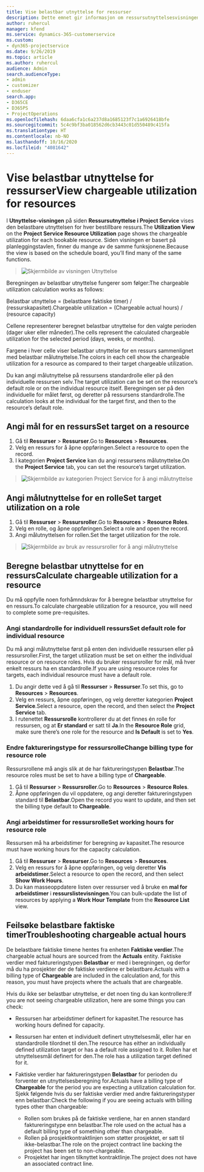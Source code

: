 ```yaml
---
title: Vise belastbar utnyttelse for ressurser
description: Dette emnet gir informasjon om ressursutnyttelsesvisningen.
author: ruhercul
manager: kfend
ms.service: dynamics-365-customerservice
ms.custom:
- dyn365-projectservice
ms.date: 9/26/2019
ms.topic: article
ms.author: ruhercul
audience: Admin
search.audienceType:
- admin
- customizer
- enduser
search.app:
- D365CE
- D365PS
- ProjectOperations
ms.openlocfilehash: 6daa6cfa1c6a237d8a1685123f7c1a6926418bfe
ms.sourcegitcommit: 5c4c9bf3ba018562d6cb3443c01d550489c415fa
ms.translationtype: HT
ms.contentlocale: nb-NO
ms.lasthandoff: 10/16/2020
ms.locfileid: "4081642"
---
```

# <a name="view-chargeable-utilization-for-resources"></a><span data-ttu-id="ea145-103">Vise belastbar utnyttelse for ressurser</span><span class="sxs-lookup"><span data-stu-id="ea145-103">View chargeable utilization for resources</span></span>
 
<span data-ttu-id="ea145-104">I **Utnyttelse-visningen** på siden **Ressursutnyttelse i Project Service** vises den belastbare utnyttelsen for hver bestillbare ressurs.</span><span class="sxs-lookup"><span data-stu-id="ea145-104">The **Utilization View** on the **Project Service Resource Utilization** page shows the chargeable utilization for each bookable resource.</span></span> <span data-ttu-id="ea145-105">Siden visningen er basert på planleggingstavlen, finner du mange av de samme funksjonene.</span><span class="sxs-lookup"><span data-stu-id="ea145-105">Because the view is based on the schedule board, you’ll find many of the same functions.</span></span>

> ![Skjermbilde av visningen Utnyttelse](media/FAQ-utilization-1.png)
 

<span data-ttu-id="ea145-107">Beregningen av belastbar utnyttelse fungerer som følger:</span><span class="sxs-lookup"><span data-stu-id="ea145-107">The chargeable utilization calculation works as follows:</span></span>

   <span data-ttu-id="ea145-108">Belastbar utnyttelse = (belastbare faktiske timer) / (ressurskapasitet).</span><span class="sxs-lookup"><span data-stu-id="ea145-108">Chargeable utilization = (Chargeable actual hours) / (resource capacity)</span></span>

<span data-ttu-id="ea145-109">Cellene representerer beregnet belastbar utnyttelse for den valgte perioden (dager uker eller måneder).</span><span class="sxs-lookup"><span data-stu-id="ea145-109">The cells represent the calculated chargeable utilization for the selected period (days, weeks, or months).</span></span>

<span data-ttu-id="ea145-110">Fargene i hver celle viser belastbar utnyttelse for en ressurs sammenlignet med belastbar målutnyttelse.</span><span class="sxs-lookup"><span data-stu-id="ea145-110">The colors in each cell show the chargeable utilization for a resource as compared to their target chargeable utilization.</span></span> 

<span data-ttu-id="ea145-111">Du kan angi målutnyttelse på ressursens standardrolle eller på den individuelle ressursen selv.</span><span class="sxs-lookup"><span data-stu-id="ea145-111">The target utilization can be set on the resource’s default role or on the individual resource itself.</span></span> <span data-ttu-id="ea145-112">Beregningen ser på den individuelle for målet først, og deretter på ressursens standardrolle.</span><span class="sxs-lookup"><span data-stu-id="ea145-112">The calculation looks at the individual for the target first, and then to the resource’s default role.</span></span>

## <a name="set-target-on-a-resource"></a><span data-ttu-id="ea145-113">Angi mål for en ressurs</span><span class="sxs-lookup"><span data-stu-id="ea145-113">Set target on a resource</span></span>

1. <span data-ttu-id="ea145-114">Gå til **Ressurser** \> **Ressurser**.</span><span class="sxs-lookup"><span data-stu-id="ea145-114">Go to **Resources** \> **Resources**.</span></span> 
2. <span data-ttu-id="ea145-115">Velg en ressurs for å åpne oppføringen.</span><span class="sxs-lookup"><span data-stu-id="ea145-115">Select a resource to open the record.</span></span> 
3. <span data-ttu-id="ea145-116">I kategorien **Project Service** kan du angi ressursens målutnyttelse.</span><span class="sxs-lookup"><span data-stu-id="ea145-116">On the **Project Service** tab, you can set the resource’s target utilization.</span></span>

> ![Skjermbilde av kategorien Project Service for å angi målutnyttelse](media/FAQ-utilization-2.png)
 
## <a name="set-target-utilization-on-a-role"></a><span data-ttu-id="ea145-118">Angi målutnyttelse for en rolle</span><span class="sxs-lookup"><span data-stu-id="ea145-118">Set target utilization on a role</span></span>

1. <span data-ttu-id="ea145-119">Gå til **Ressurser** \> **Ressursroller**.</span><span class="sxs-lookup"><span data-stu-id="ea145-119">Go to **Resources** \> **Resource Roles**.</span></span> 
2. <span data-ttu-id="ea145-120">Velg en rolle, og åpne oppføringen.</span><span class="sxs-lookup"><span data-stu-id="ea145-120">Select a role and open the record.</span></span> 
3. <span data-ttu-id="ea145-121">Angi målutnyttelsen for rollen.</span><span class="sxs-lookup"><span data-stu-id="ea145-121">Set the target utilization for the role.</span></span>

> ![Skjermbilde av bruk av ressursroller for å angi målutnyttelse](media/FAQ-utilization-3.png)
 
## <a name="calculate-chargeable-utilization-for-a-resource"></a><span data-ttu-id="ea145-123">Beregne belastbar utnyttelse for en ressurs</span><span class="sxs-lookup"><span data-stu-id="ea145-123">Calculate chargeable utilization for a resource</span></span>

<span data-ttu-id="ea145-124">Du må oppfylle noen forhåmndskrav for å beregne belastbar utnyttelse for en ressurs.</span><span class="sxs-lookup"><span data-stu-id="ea145-124">To calculate chargeable utilization for a resource, you will need to complete some pre-requisites.</span></span> 

### <a name="set-default-role-for-individual-resource"></a><span data-ttu-id="ea145-125">Angi standardrolle for individuell ressurs</span><span class="sxs-lookup"><span data-stu-id="ea145-125">Set default role for individual resource</span></span>

<span data-ttu-id="ea145-126">Du må angi målutnyttelse først på enten den individuelle ressursen eller på ressursroller.</span><span class="sxs-lookup"><span data-stu-id="ea145-126">First, the target utilization must be set on either the individual resource or on resource roles.</span></span> <span data-ttu-id="ea145-127">Hvis du bruker ressursroller for mål, må hver enkelt ressurs ha en standardrolle.</span><span class="sxs-lookup"><span data-stu-id="ea145-127">If you are using resource roles for targets, each individual resource must have a default role.</span></span> 

1. <span data-ttu-id="ea145-128">Du angir dette ved å gå til **Ressurser** \> **Ressurser**.</span><span class="sxs-lookup"><span data-stu-id="ea145-128">To set this, go to **Resources** \> **Resources**.</span></span> 
2. <span data-ttu-id="ea145-129">Velg en ressurs, åpne oppføringen, og velg deretter kategorien **Project Service**.</span><span class="sxs-lookup"><span data-stu-id="ea145-129">Select a resource, open the record, and then select the **Project Service** tab.</span></span> 
3. <span data-ttu-id="ea145-130">I rutenettet **Ressursrolle** kontrollerer du at det finnes én rolle for ressursen, og at **Er standard** er satt til **Ja**.</span><span class="sxs-lookup"><span data-stu-id="ea145-130">In the **Resource Role** grid, make sure there’s one role for the resource and **Is Default** is set to **Yes**.</span></span>
 
### <a name="change-billing-type-for-resource-role"></a><span data-ttu-id="ea145-131">Endre faktureringstype for ressursrolle</span><span class="sxs-lookup"><span data-stu-id="ea145-131">Change billing type for resource role</span></span>

<span data-ttu-id="ea145-132">Ressursrollene må angis slik at de har faktureringstypen **Belastbar**.</span><span class="sxs-lookup"><span data-stu-id="ea145-132">The resource roles must be set to have a billing type of **Chargeable**.</span></span> 

1. <span data-ttu-id="ea145-133">Gå til **Ressurser** \> **Ressursroller**.</span><span class="sxs-lookup"><span data-stu-id="ea145-133">Go to **Resources** \> **Resource Roles**.</span></span> 
2. <span data-ttu-id="ea145-134">Åpne oppføringen du vil oppdatere, og angi deretter faktureringstypen standard til **Belastbar**.</span><span class="sxs-lookup"><span data-stu-id="ea145-134">Open the record you want to update, and then set the billing type default to **Chargeable**.</span></span>

### <a name="set-working-hours-for-resource-role"></a><span data-ttu-id="ea145-135">Angi arbeidstimer for ressursrolle</span><span class="sxs-lookup"><span data-stu-id="ea145-135">Set working hours for resource role</span></span>
 
<span data-ttu-id="ea145-136">Ressursen må ha arbeidstimer for beregning av kapasitet.</span><span class="sxs-lookup"><span data-stu-id="ea145-136">The resource must have working hours for the capacity calculation.</span></span> 

1. <span data-ttu-id="ea145-137">Gå til **Ressurser** \> **Ressurser**.</span><span class="sxs-lookup"><span data-stu-id="ea145-137">Go to **Resources** \> **Resources**.</span></span> 
2. <span data-ttu-id="ea145-138">Velg en ressurs for å åpne oppføringen, og velg deretter **Vis arbeidstimer**.</span><span class="sxs-lookup"><span data-stu-id="ea145-138">Select a resource to open the record, and then select **Show Work Hours**.</span></span> 
3. <span data-ttu-id="ea145-139">Du kan masseoppdatere listen over ressurser ved å bruke en **mal for arbeidstimer** i **ressurslistevisningen**.</span><span class="sxs-lookup"><span data-stu-id="ea145-139">You can bulk-update the list of resources by applying a **Work Hour Template** from the **Resource List** view.</span></span>

## <a name="troubleshooting-chargeable-actual-hours"></a><span data-ttu-id="ea145-140">Feilsøke belastbare faktiske timer</span><span class="sxs-lookup"><span data-stu-id="ea145-140">Troubleshooting chargeable actual hours</span></span>

<span data-ttu-id="ea145-141">De belastbare faktiske timene hentes fra enheten **Faktiske verdier**.</span><span class="sxs-lookup"><span data-stu-id="ea145-141">The chargeable actual hours are sourced from the **Actuals** entity.</span></span> <span data-ttu-id="ea145-142">Faktiske verdier med faktureringstypen **Belastbar** er med i beregningen, og derfor må du ha prosjekter der de faktiske verdiene er belastbare.</span><span class="sxs-lookup"><span data-stu-id="ea145-142">Actuals with a billing type of **Chargeable** are included in the calculation and, for this reason, you must have projects where the actuals that are chargeable.</span></span>

<span data-ttu-id="ea145-143">Hvis du ikke ser belastbar utnyttelse, er det noen ting du kan kontrollere:</span><span class="sxs-lookup"><span data-stu-id="ea145-143">If you are not seeing chargeable utilization, here are some things you can check:</span></span>

- <span data-ttu-id="ea145-144">Ressursen har arbeidstimer definert for kapasitet.</span><span class="sxs-lookup"><span data-stu-id="ea145-144">The resource has working hours defined for capacity.</span></span>
- <span data-ttu-id="ea145-145">Ressursen har enten et individuelt definert utnyttelsesmål, eller har en standardrolle tilordnet til den.</span><span class="sxs-lookup"><span data-stu-id="ea145-145">The resource has either an individually defined utilization target or has a default role assigned to it.</span></span> <span data-ttu-id="ea145-146">Rollen har et utnyttelsesmål definert for den.</span><span class="sxs-lookup"><span data-stu-id="ea145-146">The role has a utilization target defined for it.</span></span>
- <span data-ttu-id="ea145-147">Faktiske verdier har faktureringstypen **Belastbar** for perioden du forventer en utnyttelsesberegning for.</span><span class="sxs-lookup"><span data-stu-id="ea145-147">Actuals have a billing type of **Chargeable** for the period you are expecting a utilization calculation for.</span></span> <span data-ttu-id="ea145-148">Sjekk følgende hvis du ser faktiske verdier med andre faktureringstyper enn belastbar:</span><span class="sxs-lookup"><span data-stu-id="ea145-148">Check the following if you are seeing actuals with billing types other than chargeable:</span></span>

  - <span data-ttu-id="ea145-149">Rollen som brukes på de faktiske verdiene, har en annen standard faktureringstype enn belastbar.</span><span class="sxs-lookup"><span data-stu-id="ea145-149">The role used on the actual has a default billing type of something other than chargeable.</span></span>
  - <span data-ttu-id="ea145-150">Rollen på prosjektkontraktlinjen som støtter prosjektet, er satt til ikke-belastbar.</span><span class="sxs-lookup"><span data-stu-id="ea145-150">The role on the project contract line backing the project has been set to non-chargeable.</span></span>
  - <span data-ttu-id="ea145-151">Prosjektet har ingen tilknyttet kontraktlinje.</span><span class="sxs-lookup"><span data-stu-id="ea145-151">The project does not have an associated contract line.</span></span>

